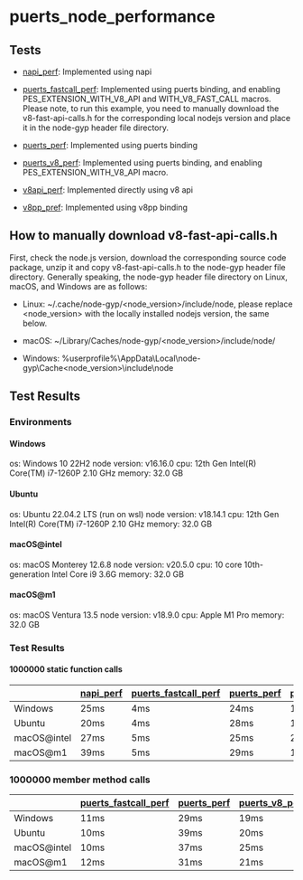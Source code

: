 # puerts_node_performance

## Tests

* [napi_perf](./napi_perf): Implemented using napi

* [puerts_fastcall_perf](./puerts_fastcall_perf): Implemented using puerts binding, and enabling PES_EXTENSION_WITH_V8_API and WITH_V8_FAST_CALL macros. Please note, to run this example, you need to manually download the v8-fast-api-calls.h for the corresponding local nodejs version and place it in the node-gyp header file directory.

* [puerts_perf](./puerts_perf): Implemented using puerts binding

* [puerts_v8_perf](./puerts_v8_perf): Implemented using puerts binding, and enabling PES_EXTENSION_WITH_V8_API macro.

* [v8api_perf](./v8api_perf): Implemented directly using v8 api

* [v8pp_pref](./v8pp_pref): Implemented using v8pp binding

## How to manually download v8-fast-api-calls.h

First, check the node.js version, download the corresponding source code package, unzip it and copy v8-fast-api-calls.h to the node-gyp header file directory. Generally speaking, the node-gyp header file directory on Linux, macOS, and Windows are as follows:

* Linux: ~/.cache/node-gyp/<node_version>/include/node, please replace <node_version> with the locally installed nodejs version, the same below.

* macOS: ~/Library/Caches/node-gyp/<node_version>/include/node/

* Windows: %userprofile%\AppData\Local\node-gyp\Cache<node_version>\include\node

## Test Results

### Environments

#### Windows

os: Windows 10 22H2
node version: v16.16.0
cpu: 12th Gen Intel(R) Core(TM) i7-1260P   2.10 GHz
memory: 32.0 GB

#### Ubuntu

os: Ubuntu 22.04.2 LTS (run on wsl)
node version: v18.14.1
cpu: 12th Gen Intel(R) Core(TM) i7-1260P   2.10 GHz
memory: 32.0 GB

#### macOS@intel

os: macOS Monterey 12.6.8
node version: v20.5.0
cpu:  10 core 10th-generation Intel Core i9 3.6G
memory: 32.0 GB

#### macOS@m1

os: macOS Ventura 13.5
node version: v18.9.0
cpu:  Apple M1 Pro
memory: 32.0 GB

### Test Results

#### 1000000 static function calls

|     | [napi_perf](./napi_perf)  | [puerts_fastcall_perf](./puerts_fastcall_perf) | [puerts_perf](./puerts_perf) | [puerts_v8_perf](./puerts_v8_perf) | [v8api_perf](./v8api_perf) | [v8pp_pref](./v8pp_pref)|
|  ----  | ----  | ----  | ----  | ----  | ----  | ----  |
| Windows  | 25ms | 4ms | 24ms | 16ms | 13ms | 30ms |
| Ubuntu  | 20ms | 4ms | 28ms | 12ms | 11ms | 21ms |
| macOS@intel | 27ms | 5ms | 25ms | 21ms | 15ms | 30ms |
| macOS@m1  | 39ms | 5ms | 29ms | 19ms | 15ms | 64ms |

### 1000000 member method calls

|     | [puerts_fastcall_perf](./puerts_fastcall_perf) | [puerts_perf](./puerts_perf) | [puerts_v8_perf](./puerts_v8_perf) | [v8pp_pref](./v8pp_pref)|
|  ----  | ----  | ----  | ----  | ----  | 
| Windows  | 11ms | 29ms | 19ms | 138ms |
| Ubuntu  | 10ms | 39ms | 20ms | 98ms |
| macOS@intel  | 10ms | 37ms | 25ms | 88ms |
| macOS@m1  | 12ms | 31ms | 21ms | 78ms |

